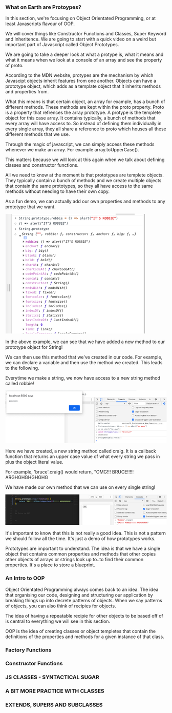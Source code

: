 
### What on Earth are Protoypes?

In this section, we're focusing on Object Orientated Programming, or at least Javascripts flavour of OOP.

We will cover things like Constructor Functions and Classes, Super Keyword and Inheritence. We are going to start with a quick video on a weird but important part of Javascript called Object Prototypes. 

We are going to take a deeper look at what a protype is, what it means and what it means when we look at a console of an array and see the property of proto.  

According to the MDN website, protypes are the mechanism by which Javascipt objects inherit features from one another. Objects can have a prototype object, which adds as a template object that it inherits methods and properties from. 

What this means is that certain object, an array for example, has a bunch of different methods. These methods are kept within the proto property. Proto is a property that refrences the array prototype. A protype is the templete object for this case array. It contains typically, a bunch of methods that every array will have access to. So instead of defining them individually in every single array, they all share a reference to proto which houses all these different methods that we use. 

Through the magic of javascript, we can simply access these methods whenever we make an array. For example array.toUpperCase(). 

This matters because we will look at this again when we talk about defining classes and constructor functions. 

All we need to know at the moment is that prototypes are templete objects. They typically contain a bunch of methods and we create multiple objects that contain the same prototypes, so they all have access to the same methods without needing to have their own copy. 

As a fun demo, we can actually add our own properties and methods to any prototype that we want. 

![images](/images/section19/robbiestring.png)

In the above example, we can see that we have added a new method to our prototype object for String!

We can then use this method that we've created in our code. For example, we can declare a variable and then use the method we created. This leads to the following. 

Everytime we make a string, we now have access to a new string method called robbie! 

![images](/images/section19/robbiestring2.png)

Here we have created, a new string method called craig. It is a callback function that returns an upper case value of what every string we pass in plus the object literal value.

For example, 'bruce'.craig() would return, "OMG!!! BRUCE!!!!! ARGHGHGHGHGHG

We have made our own method that we can use on every single string! 

![images](/images/section19/craig2.png)

It's important to know that this is not really a good idea. This is not a pattern we should follow all the time. It's just a demo of how prototypes works. 

Prototypes are important to understand. The idea is that we have a single object that contains common properties and methods that other copies other objects of arrays or strings look up to..to find their common properties. It's a place to store a blueprint. 

### An Intro to OOP 

Object Orientated Programming always comes back to an idea. The idea that organising our code, designing and structuring our application by breaking things up into decrete patterns of objects. When we say patterns of objects, you can also think of recipies for objects. 

The idea of having a repeatable recipie for other objects to be based off of is central to everything we will see in this section. 

OOP is the idea of creating classes or object templetes that contain the definitions of the properties and methods for a given instance of that class. 

### Factory Functions 





### Constructor Functions 




### JS CLASSES - SYNTACTICAL SUGAR 





### A BIT MORE PRACTICE WITH CLASSES 





### EXTENDS, SUPERS AND SUBCLASSES 


 